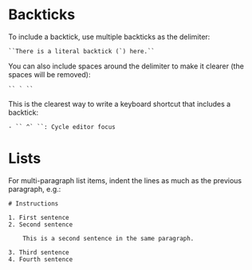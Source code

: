 # Backticks

To include a backtick, use multiple backticks as the delimiter:

	``There is a literal backtick (`) here.``

You can also include spaces around the delimiter to make it clearer (the spaces will be removed):

	`` ` ``

This is the clearest way to write a keyboard shortcut that includes a backtick:

	- `` ^` ``: Cycle editor focus

# Lists

For multi-paragraph list items, indent the lines as much as the previous paragraph, e.g.:

	# Instructions
	
	1. First sentence
	2. Second sentence
	
	    This is a second sentence in the same paragraph.
	
	3. Third sentence
	4. Fourth sentence
